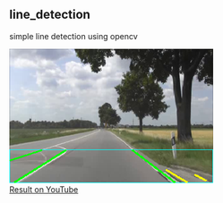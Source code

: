 ## line_detection
simple line detection using opencv  

![test](images/clip2_r1.png)  
[Result on YouTube](https://www.youtube.com/watch?v=brnluYSPHi8)  

